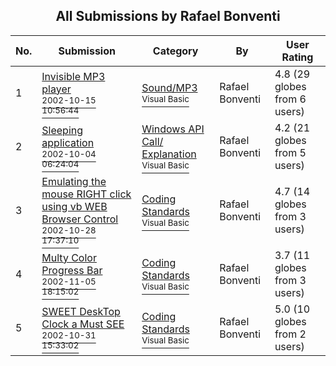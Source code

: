 ﻿<div align="center">

## All Submissions by Rafael Bonventi

</div>

No.  | Submission | Category | By   | User Rating
---- | ---------- | -------- | ---- | -----------
1 | [Invisible MP3 player<br /><sup>2002-10-15 10:56:44</sup>](https://github.com/Planet-Source-Code/rafael-bonventi-invisible-mp3-player__1-39860) | [Sound/MP3<br /><sup>Visual Basic</sup>](../ByCategory/sound-mp3__1-45.md) | Rafael Bonventi | 4.8 (29 globes from 6 users)
2 | [Sleeping application<br /><sup>2002-10-04 06:24:04</sup>](https://github.com/Planet-Source-Code/rafael-bonventi-sleeping-application__1-39523) | [Windows API Call/ Explanation<br /><sup>Visual Basic</sup>](../ByCategory/windows-api-call-explanation__1-39.md) | Rafael Bonventi | 4.2 (21 globes from 5 users)
3 | [Emulating the mouse RIGHT click using vb WEB Browser Control<br /><sup>2002-10-28 17:37:10</sup>](https://github.com/Planet-Source-Code/rafael-bonventi-emulating-the-mouse-right-click-using-vb-web-browser-control__1-40232) | [Coding Standards<br /><sup>Visual Basic</sup>](../ByCategory/coding-standards__1-43.md) | Rafael Bonventi | 4.7 (14 globes from 3 users)
4 | [Multy Color Progress Bar<br /><sup>2002-11-05 18:15:02</sup>](https://github.com/Planet-Source-Code/rafael-bonventi-multy-color-progress-bar__1-40652) | [Coding Standards<br /><sup>Visual Basic</sup>](../ByCategory/coding-standards__1-43.md) | Rafael Bonventi | 3.7 (11 globes from 3 users)
5 | [SWEET DeskTop Clock a Must SEE<br /><sup>2002-10-31 15:33:02</sup>](https://github.com/Planet-Source-Code/rafael-bonventi-sweet-desktop-clock-a-must-see__1-40296) | [Coding Standards<br /><sup>Visual Basic</sup>](../ByCategory/coding-standards__1-43.md) | Rafael Bonventi | 5.0 (10 globes from 2 users)
